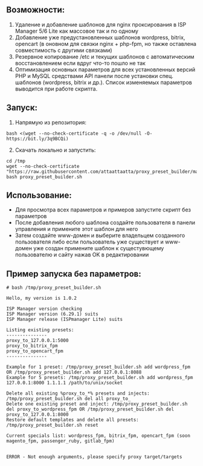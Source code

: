 ## Возможности:

1. Удаление и добавление шаблонов для nginx проксирования в ISP Manager 5/6 Lite как массовое так и по одному
2. Добавление уже предустановленных шаблонов wordpress, bitrix, opencart (в оновном для связки nginx + php-fpm, но также оставлена совместимость с другими связками)
3. Резервное копирование /etc и текущих шаблонов с автоматическим восстановлением если вдруг что-то пошло не так
4. Оптимизация основных параметров для всех установленных версий PHP и MySQL средствами API панели после установки спец. шаблонов (wordpress, bitrix и др.). Список изменяемых параметров выводится при работе скрипта.

## Запуск:
1. Напрямую из репозитория:
```
bash <(wget --no-check-certificate -q -o /dev/null -O- https://bit.ly/3q9BCQi)
```
2. Скачать локально и запустить:
```
cd /tmp 
wget --no-check-certificate "https://raw.githubusercontent.com/attaattaatta/proxy_preset_builder/master/proxy_preset_builder.sh"
bash proxy_preset_builder.sh
```
## Использование:

* Для просмотра всех параметров и примеров запустите скрипт без параметров<br />
* После добавления любого шаблона создайте пользователя в панели управления и примените этот шаблон для него<br />
* Затем создайте www-домен и выберите владельцем созданного пользователя либо если пользователь уже существует и www-домен уже создан примените шаблон к сущестувющему пользователю и сайту нажав OK в редактировании

## Пример запуска без параметров:
```
# bash /tmp/proxy_preset_builder.sh

Hello, my version is 1.0.2

ISP Manager version checking
ISP Manager version (6.29.1) suits
ISP Manager release (ISPmanager Lite) suits

Listing existing presets:
---------------
proxy_to_127.0.0.1:5000
proxy_to_bitrix_fpm
proxy_to_opencart_fpm
---------------

Example for 1 preset: /tmp/proxy_preset_builder.sh add wordpress_fpm OR /tmp/proxy_preset_builder.sh add 127.0.0.1:8088
Example for 5 presets: /tmp/proxy_preset_builder.sh add wordpress_fpm 127.0.0.1:8000 1.1.1.1 /path/to/unix/socket

Delete all existing %proxy_to_*% presets and injects: /tmp/proxy_preset_builder.sh del all proxy_to_
Delete one existing preset and inject: /tmp/proxy_preset_builder.sh del proxy_to_wordpress_fpm OR /tmp/proxy_preset_builder.sh del proxy_to_127.0.0.1:8000
Restore default templates and delete all presets: /tmp/proxy_preset_builder.sh reset

Current specials list: wordpress_fpm, bitrix_fpm, opencart_fpm (soon magento_fpm, passenger_ruby, gitlab_fpm)


ERROR - Not enough arguments, please specify proxy target/targets
```

